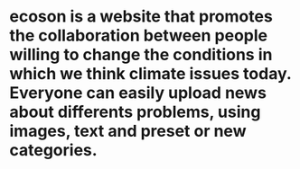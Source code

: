 # ecoson is a website that promotes the collaboration between people willing to change the conditions in which we think climate issues today. Everyone can easily upload news about differents problems, using images, text and preset or new categories.
